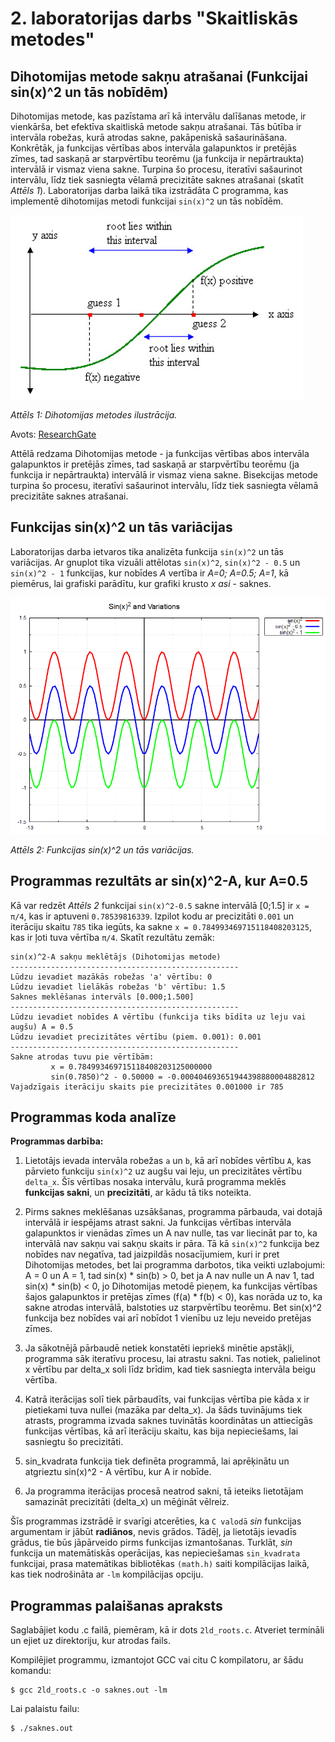 # 2. laboratorijas darbs "Skaitliskās metodes"
## Dihotomijas metode sakņu atrašanai (Funkcijai sin(x)^2 un tās nobīdēm)

Dihotomijas metode, kas pazīstama arī kā intervālu dalīšanas metode, ir vienkārša, bet efektīva skaitliskā metode sakņu atrašanai. Tās būtība ir intervāla robežas, kurā atrodas sakne, pakāpeniskā sašaurināšana. Konkrētāk, ja funkcijas vērtības abos intervāla galapunktos ir pretējās zīmes, tad saskaņā ar starpvērtību teorēmu (ja funkcija ir nepārtraukta) intervālā ir vismaz viena sakne. Turpina šo procesu, iteratīvi sašaurinot intervālu, līdz tiek sasniegta vēlamā precizitāte saknes atrašanai (skatīt *Attēls 1*). Laboratorijas darba laikā tika izstrādāta C programma, kas implementē dihotomijas metodi funkcijai `sin(x)^2` un tās nobīdēm.

![Dihotomijas metodes ilustrācija](bildes/Bisection-method.jpg)

*Attēls 1: Dihotomijas metodes ilustrācija.*

Avots: [ResearchGate]([https://www.example.com](https://www.researchgate.net/figure/Bisection-method-This-Bisection-method-states-that-if-fx-is-continuous-which-is-defined_fig2_336638530))


Attēlā redzama Dihotomijas metode - ja funkcijas vērtības abos intervāla galapunktos ir pretējās zīmes, tad saskaņā ar starpvērtību teorēmu (ja funkcija ir nepārtraukta) intervālā ir vismaz viena sakne. Bisekcijas metode turpina šo procesu, iteratīvi sašaurinot intervālu, līdz tiek sasniegta vēlamā precizitāte saknes atrašanai.

## Funkcijas sin(x)^2 un tās variācijas

Laboratorijas darba ietvaros tika analizēta funkcija `sin(x)^2` un tās variācijas. Ar gnuplot tika vizuāli attēlotas `sin(x)^2`, `sin(x)^2 - 0.5` un `sin(x)^2 - 1` funkcijas, kur nobīdes _A_ vertība ir _A=0; A=0.5; A=1_, kā piemērus, lai grafiski parādītu, kur grafiki krusto _x asi_ - saknes.

![Funkcijas `sin(x)^2` un tās variācijas](bildes/sinkvadrats.png)

*Attēls 2: Funkcijas sin(x)^2 un tās variācijas.*

## Programmas rezultāts ar sin(x)^2-A, kur A=0.5
Kā var redzēt *Attēls 2* funkcijai `sin(x)^2-0.5` sakne intervālā [0;1.5] ir `x = π/4`, kas ir aptuveni `0.78539816339`. Izpilot kodu ar precizitāti `0.001` un iterāciju skaitu `785`  tika iegūts, ka sakne `x = 0.784993469715118408203125`, kas ir ļoti tuva vērtība `π/4`. Skatīt rezultātu zemāk:
```shell
sin(x)^2-A sakņu meklētājs (Dihotomijas metode)
---------------------------------------------------
Lūdzu ievadiet mazākās robežas 'a' vērtību: 0
Lūdzu ievadiet lielākās robežas 'b' vērtību: 1.5
Saknes meklēšanas intervāls [0.000;1.500]
---------------------------------------------------
Lūdzu ievadiet nobīdes A vērtību (funkcija tiks bīdīta uz leju vai augšu) A = 0.5
Lūdzu ievadiet precizitātes vērtību (piem. 0.001): 0.001
---------------------------------------------------
Sakne atrodas tuvu pie vērtībām: 
         x = 0.784993469715118408203125000000
         sin(0.7850)^2 - 0.50000 = -0.000404693651944398880004882812
Vajadzīgais iterāciju skaits pie precizitātes 0.001000 ir 785
```
## Programmas koda analīze

**Programmas darbība:**

1. Lietotājs ievada intervāla robežas `a` un `b`, kā arī nobīdes vērtību `A`, kas pārvieto funkciju `sin(x)^2` uz augšu vai leju, un precizitātes vērtību `delta_x`. Šīs vērtības nosaka intervālu, kurā programma meklēs **funkcijas sakni**, un **precizitāti**, ar kādu tā tiks noteikta.

2. Pirms saknes meklēšanas uzsākšanas, programma pārbauda, vai dotajā intervālā ir iespējams atrast sakni. Ja funkcijas vērtības intervāla galapunktos ir vienādas zīmes un A nav nulle, tas var liecināt par to, ka intervālā nav sakņu vai sakņu skaits ir pāra. Tā kā `sin(x)^2` funkcija bez nobīdes nav negatīva, tad jaizpildās nosacījumiem, kuri ir pret Dihotomijas metodes, bet lai programma darbotos, tika veikti uzlabojumi:
A = 0 un A = 1, tad sin(x) * sin(b) > 0, bet ja A nav nulle un A nav 1, tad sin(x) * sin(b) < 0, jo Dihotomijas metodē pieņem, ka funkcijas vērtības šajos galapunktos ir pretējas zīmes (f(a) * f(b) < 0), kas norāda uz to, ka sakne atrodas intervālā, balstoties uz starpvērtību teorēmu. Bet sin(x)^2 funkcija bez nobīdes vai arī nobīdot 1 vienību uz leju neveido pretējas zīmes.

3. Ja sākotnējā pārbaudē netiek konstatēti iepriekš minētie apstākļi, programma sāk iteratīvu procesu, lai atrastu sakni. Tas notiek, palielinot x vērtību par delta_x soli līdz brīdim, kad tiek sasniegta intervāla beigu vērtība.

4. Katrā iterācijas solī tiek pārbaudīts, vai funkcijas vērtība pie kāda x ir pietiekami tuva nullei (mazāka par delta_x). Ja šāds tuvinājums tiek atrasts, programma izvada saknes tuvinātās koordinātas un attiecīgās funkcijas vērtības, kā arī iterāciju skaitu, kas bija nepieciešams, lai sasniegtu šo precizitāti.

5. sin_kvadrata funkcija tiek definēta programmā, lai aprēķinātu un atgrieztu sin(x)^2 - A vērtību, kur A ir nobīde.

6. Ja programma iterācijas procesā neatrod sakni, tā ieteiks lietotājam samazināt precizitāti (delta_x) un mēģināt vēlreiz.

Šīs programmas izstrādē ir svarīgi atcerēties, ka `C valodā` _sin_ funkcijas argumentam ir jābūt **radiānos**, nevis grādos. Tādēļ, ja lietotājs ievadīs grādus, tie būs jāpārveido pirms funkcijas izmantošanas. Turklāt, _sin_ funkcija un matemātiskās operācijas, kas nepieciešamas `sin_kvadrata` funkcijai, prasa matemātikas bibliotēkas `(math.h)` saiti kompilācijas laikā, kas tiek nodrošināta ar `-lm` kompilācijas opciju.

## Programmas palaišanas apraksts

Saglabājiet kodu .c failā, piemēram, kā ir dots `2ld_roots.c`.
Atveriet termināli un ejiet uz direktoriju, kur atrodas fails.

Kompilējiet programmu, izmantojot GCC vai citu C kompilatoru, ar šādu komandu:
```shell
$ gcc 2ld_roots.c -o saknes.out -lm
```
Lai palaistu failu:
```shell
$ ./saknes.out
```
